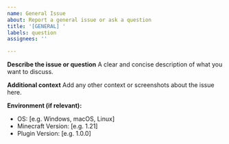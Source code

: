 ```yaml
---
name: General Issue
about: Report a general issue or ask a question
title: '[GENERAL] '
labels: question
assignees: ''

---
```


**Describe the issue or question**
A clear and concise description of what you want to discuss.

**Additional context**
Add any other context or screenshots about the issue here.

**Environment (if relevant):**
 - OS: [e.g. Windows, macOS, Linux]
 - Minecraft Version: [e.g. 1.21]
 - Plugin Version: [e.g. 1.0.0]
